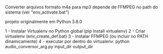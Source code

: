 Converter arquivos formato m4a para mp3
depende de FFMPEG no path do sistema (ver "env_activate.bat")

projeto originalmente em Python 3.8.0

1 - Instalar Virtualenv no Python global (pip install virtualenv)
2 - Criar virtualenv (env_create_def.bat)
3 - instalar FFMPEG (ou incluir no PATH dinamicamente)
4 - executar por dentro do virtualenv: python audio_conversor_arg.py input_dir output_dir
